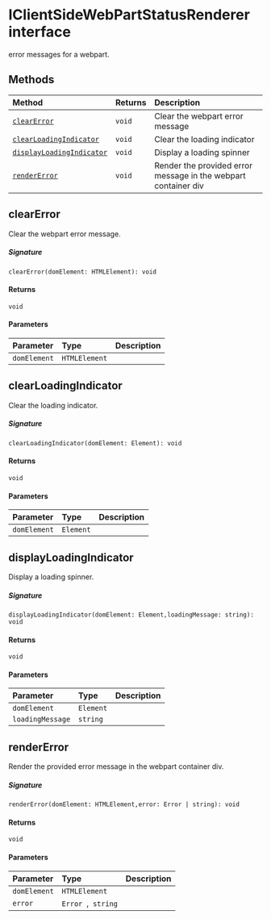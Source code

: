# IClientSideWebPartStatusRenderer interface





error messages for a webpart.







## Methods

| Method	   |  Returns	| Description|
|:-------------|:-------|:-----------|
|[`clearError`](#clearerror)      | `void` | Clear the webpart error message |
|[`clearLoadingIndicator`](#clearloadingindicator)      | `void` | Clear the loading indicator |
|[`displayLoadingIndicator`](#displayloadingindicator)      | `void` | Display a loading spinner |
|[`renderError`](#rendererror)      | `void` | Render the provided error message in the webpart container div |



## clearError

Clear the webpart error message.

##### Signature
`clearError(domElement: HTMLElement): void`

#### Returns
`void`

#### Parameters


| Parameter	   | Type    | Description |
|:-------------|:---------------|:------------|
| `domElement`    | `HTMLElement` |  |


## clearLoadingIndicator

Clear the loading indicator.

##### Signature
`clearLoadingIndicator(domElement: Element): void`

#### Returns
`void`

#### Parameters


| Parameter	   | Type    | Description |
|:-------------|:---------------|:------------|
| `domElement`    | `Element` |  |


## displayLoadingIndicator

Display a loading spinner.

##### Signature
`displayLoadingIndicator(domElement: Element,loadingMessage: string): void`

#### Returns
`void`

#### Parameters


| Parameter	   | Type    | Description |
|:-------------|:---------------|:------------|
| `domElement`    | `Element` |  |
| `loadingMessage`    | `string` |  |


## renderError

Render the provided error message in the webpart container div.

##### Signature
`renderError(domElement: HTMLElement,error: Error | string): void`

#### Returns
`void`

#### Parameters


| Parameter	   | Type    | Description |
|:-------------|:---------------|:------------|
| `domElement`    | `HTMLElement` |  |
| `error`    | `Error `,` string` |  |

